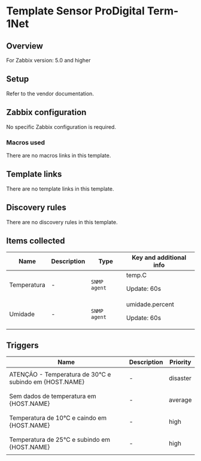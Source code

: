 # Template Sensor ProDigital Term-1Net

## Overview

For Zabbix version: 5.0 and higher

## Setup

Refer to the vendor documentation.

## Zabbix configuration

No specific Zabbix configuration is required.

### Macros used

There are no macros links in this template.

## Template links

There are no template links in this template.

## Discovery rules

There are no discovery rules in this template.

## Items collected

|Name|Description|Type|Key and additional info|
|----|-----------|----|----|
|Temperatura|<p>-</p>|`SNMP agent`|temp.C<p>Update: 60s</p>|
|Umidade|<p>-</p>|`SNMP agent`|umidade.percent<p>Update: 60s</p>|
## Triggers

|Name|Description|Priority|
|----|-----------|----|
|ATENÇÃO - Temperatura de 30°C e subindo em {HOST.NAME}|<p>-</p>|disaster|
|Sem dados de temperatura em {HOST.NAME}|<p>-</p>|average|
|Temperatura de 10°C e caindo em {HOST.NAME}|<p>-</p>|high|
|Temperatura de 25°C e subindo em {HOST.NAME}|<p>-</p>|high|
